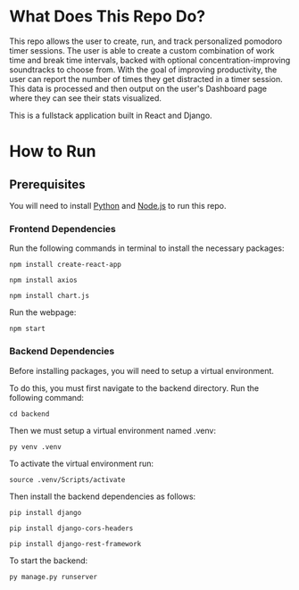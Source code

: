 # What Does This Repo Do?

This repo allows the user to create, run, and track personalized pomodoro timer sessions. The user is able to create a custom combination of
work time and break time intervals, backed with optional concentration-improving soundtracks to choose from.
With the goal of improving productivity, the user can report the number of times they get distracted in a timer session.
This data is processed and then output on the user's Dashboard page where they can see their stats visualized.

This is a fullstack application built in React and Django.

# How to Run

## Prerequisites

You will need to install [Python](https://www.python.org/downloads/) and [Node.js](https://nodejs.org/en/download/) to run this repo.

### Frontend Dependencies

Run the following commands in terminal to install the necessary packages:

    npm install create-react-app

    npm install axios

    npm install chart.js

Run the webpage:

    npm start

### Backend Dependencies

Before installing packages, you will need to setup a virtual environment.

To do this, you must first navigate to the backend directory. Run the following command:

    cd backend

Then we must setup a virtual environment named .venv:

    py venv .venv

To activate the virtual environment run:

    source .venv/Scripts/activate

Then install the backend dependencies as follows:

    pip install django

    pip install django-cors-headers

    pip install django-rest-framework

To start the backend:

    py manage.py runserver
